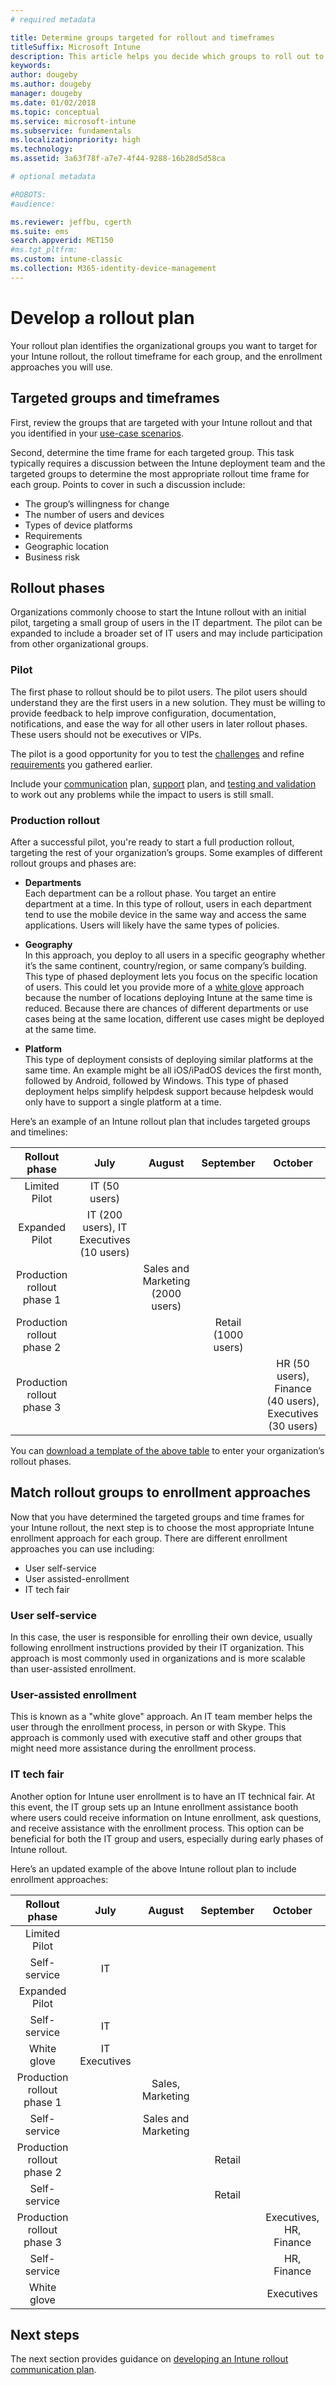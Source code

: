 ```yaml
---
# required metadata

title: Determine groups targeted for rollout and timeframes
titleSuffix: Microsoft Intune
description: This article helps you decide which groups to roll out to Microsoft Intune and timeframes for those deployments.
keywords:
author: dougeby
ms.author: dougeby
manager: dougeby
ms.date: 01/02/2018
ms.topic: conceptual
ms.service: microsoft-intune
ms.subservice: fundamentals
ms.localizationpriority: high
ms.technology:
ms.assetid: 3a63f78f-a7e7-4f44-9288-16b28d5d58ca

# optional metadata

#ROBOTS:
#audience:

ms.reviewer: jeffbu, cgerth
ms.suite: ems
search.appverid: MET150
#ms.tgt_pltfrm:
ms.custom: intune-classic
ms.collection: M365-identity-device-management
---
```


# Develop a rollout plan

Your rollout plan identifies the organizational groups you want to target for your Intune rollout, the rollout timeframe for each group, and the enrollment approaches you will use.

## Targeted groups and timeframes

First, review the groups that are targeted with your Intune rollout and that you identified in your [use-case scenarios](planning-guide-scenarios.md).

Second, determine the time frame for each targeted group. This task typically requires a discussion between the Intune deployment team and the targeted groups to determine the most appropriate rollout time frame for each group. Points to cover in such a discussion include:
* The group’s willingness for change
* The number of users and devices
* Types of device platforms
* Requirements
* Geographic location
* Business risk

## Rollout phases
Organizations commonly choose to start the Intune rollout with an initial pilot, targeting a small group of users in the IT department. The pilot can be expanded to include a broader set of IT users and may include participation from other organizational groups.

### Pilot
The first phase to rollout should be to pilot users. The pilot users should understand they are the first users in a new solution. They must be willing to provide feedback to help improve configuration, documentation, notifications, and ease the way for all other users in later rollout phases. These users should not be executives or VIPs.

The pilot is a good opportunity for you to test the [challenges](../planning-guide-deployment-goals.md) and refine [requirements](../planning-guide-requirements.md) you gathered earlier.

Include your [communication](../planning-guide-communication-plan.md) plan, [support](planning-guide-support-plan.md) plan, and [testing and validation](planning-guide-test-validation.md) to work out any problems while the impact to users is still small.

### Production rollout
After a successful pilot, you're ready to start a full production rollout, targeting the rest of your organization’s groups. Some examples of different rollout groups and phases are:

- **Departments** <br/>Each department can be a rollout phase. You target an entire department at a time. In this type of rollout, users in each department tend to use the mobile device in the same way and access the same applications. Users will likely have the same types of policies.

- **Geography** <br/>In this approach, you deploy to all users in a specific geography whether it’s the same continent, country/region, or same company’s building. This type of phased deployment lets you focus on the specific location of users. This could let you provide more of a  [white glove](#user-assisted-enrollment) approach because the number of locations deploying Intune at the same time is reduced. Because there are chances of different departments or use cases being at the same location, different use cases might be deployed at the same time.

- **Platform** <br/>This type of deployment consists of deploying similar platforms at the same time. An example might be all iOS/iPadOS devices the first month, followed by Android, followed by Windows. This type of phased deployment helps simplify helpdesk support because helpdesk would only have to support a single platform at a time.

Here’s an example of an Intune rollout plan that includes targeted groups and timelines:

| **Rollout phase** | **July** | **August** | **September** | **October** |
|:---:|:---:|:---:|:---:|:---:|
| Limited Pilot | IT (50 users) |  |  |  |                                                         
| Expanded Pilot | IT (200 users), IT Executives (10 users) |  |  |  |                                                         
| Production rollout phase 1 |  | Sales and Marketing (2000 users) |  |  |
| Production rollout phase 2 |  |  | Retail (1000 users) |  |
| Production rollout phase 3 |  |  |  | HR (50 users), Finance (40 users), Executives (30 users) |

You can [download a template of the above table](https://gallery.technet.microsoft.com/Intune-deployment-planning-fae156c2?redir=0) to enter your organization’s rollout phases.
## Match rollout groups to enrollment approaches

Now that you have determined the targeted groups and time frames for your Intune rollout, the next step is to choose the most appropriate Intune enrollment approach for each group. There are different enrollment approaches you can use including:
* User self-service
* User assisted-enrollment
* IT tech fair

### User self-service

In this case, the user is responsible for enrolling their own device, usually following enrollment instructions provided by their IT organization. This approach is most commonly used in organizations and is more scalable than user-assisted enrollment.

### User-assisted enrollment

This is known as a "white glove" approach. An IT team member helps the user through the enrollment process, in person or with Skype. This approach is commonly used with executive staff and other groups that might need more assistance during the enrollment process.

### IT tech fair

Another option for Intune user enrollment is to have an IT technical fair. At this event, the IT group sets up an Intune enrollment assistance booth where users could receive information on Intune enrollment, ask questions, and receive assistance with the enrollment process. This option can be beneficial for both the IT group and users, especially during early phases of Intune rollout.

Here’s an updated example of the above Intune rollout plan to include enrollment approaches:

| **Rollout phase** | **July** | **August** | **September** | **October** |
|:---:|:---:|:---:|:---:|:---:|
| Limited Pilot |  |  |  |  |
| Self-service | IT |  |  |  |
| Expanded Pilot |  |  |  |  |
| Self-service | IT |  |  |  |
| White glove | IT Executives |  |  |  |
| Production rollout phase 1 |  | Sales, Marketing |  |  |
| Self-service |  | Sales and Marketing |  |  |
| Production rollout phase 2 |  |  | Retail |  |
| Self-service |  |  | Retail |  |
| Production rollout phase 3 |  |  |  | Executives, HR, Finance |
| Self-service |  |  |  | HR, Finance |
| White glove |  |  |  | Executives |

## Next steps

The next section provides guidance on [developing an Intune rollout communication plan](../planning-guide-communication-plan.md).
